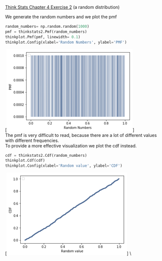 [Think Stats Chapter 4 Exercise 2](http://greenteapress.com/thinkstats2/html/thinkstats2005.html#toc41) (a random distribution)

We generate the random numbers and we plot the pmf
```python
random_numbers= np.random.random(1000)
pmf = thinkstats2.Pmf(random_numbers)
thinkplot.Pmf(pmf, linewidth= 0.1)
thinkplot.Config(xlabel='Random Numbers', ylabel='PMF')
```
[<img src="stat_plot/ex_4_2_pmf.png" title="pmf"/>]
\
The pmf is very difficult to read, because there are a lot of different values with different frequencies.\
To provide a more effective visualization we plot the cdf instead. 
```python
cdf = thinkstats2.Cdf(random_numbers)
thinkplot.Cdf(cdf)
thinkplot.Config(xlabel='Random value', ylabel='CDF')
```
[<img src="stat_plot/ex_4_2_cdf.png" title="cdf"/>]
\
